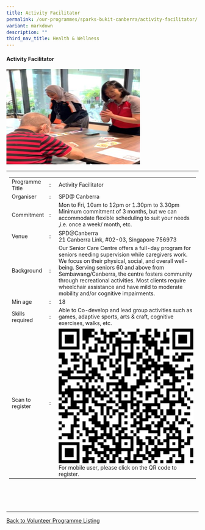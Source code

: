```yaml
---
title: Activity Facilitator
permalink: /our-programmes/sparks-bukit-canberra/activity-facilitator/
variant: markdown
description: ""
third_nav_title: Health & Wellness
---
```

#### Activity Facilitator

<img style="width:350px;height:250px;" src="/images/SPARKS@Bukit%20Canberra/activity%20facilitator.jpg">
<table width="100%" border="0">
	<tbody><tr>
			 <td width="60%">
			<table width="100%" border="0">
				<tbody><tr>
					<td width="20%">
						Programme Title
					</td>
					<td width="5%">
						:
					</td>
					<td>
						Activity Facilitator 
					</td>
				</tr>
					<tr><td width="20%">
						Organiser
					</td>
					<td width="5%">
						:
					</td>
					<td>
						SPD@ Canberra
					</td>
				</tr>
				<tr>
					<td width="20%">
						Commitment
					</td>
					<td width="5%">
						:
					</td>
					<td width="75%">
						      Mon to Fri, 10am to 12pm or 1.30pm to 3.30pm<br> 
						Minimum commitment of 3 months, but we can accommodate flexible scheduling to suit your needs ,i.e. once a week/ month, etc.
					</td>
				</tr>
				<tr>
					<td width="20%">
					 Venue
					</td>
					<td width="5%">
						:
					</td>
					<td width="75%">
					      SPD@Canberra<br>  
21 Canberra Link, #02-03, Singapore 756973
					</td>
				</tr>
				<tr>
					<td width="20%">
						Background
					</td>
					<td width="5%">
						:
					</td>
					<td width="75%">
						   Our Senior Care Centre offers a full-day program for seniors needing supervision while caregivers work. We focus on their physical, social, and overall well-being. Serving seniors 60 and above from Sembawang/Canberra, the centre fosters community through recreational activities. Most clients require wheelchair assistance and have mild to moderate mobility and/or cognitive impairments.
					</td>
				</tr>
				<tr>
					<td width="20%">
						Min age
					</td>
					<td width="5%">
						:
					</td>
					<td width="75%">
						18
					</td>
				</tr>
		<tr>
					<td width="20%">
						Skills required
					</td>
					<td width="5%">
						:
					</td>
					<td>
						    Able to Co-develop and lead group activities such as games, adaptive sports, arts &amp; craft, cognitive exercises, walks, etc.
			</td>
				</tr>
		<tr>
					<td width="20%">
						Scan to register
					</td>
					<td width="5%">
						:
					</td>
					<td><a href="https://forms.office.com/r/uswsarVxQd">
						<img style="width=60px;height=60px;" src="/images/SPARKS@Bukit%20Canberra/spd%20qr.png"></a><br>
						For mobile user, please click on the QR code to register.
			</td>
				</tr>
</tbody></table>


<br>
			<br>
			<br>
			<br>
			
</td></tr></tbody></table>
<a href="/our-programmes/sparks-bukit-canberra/volunteering-opportunities/">
	Back to Volunteer Programme Listing</a>